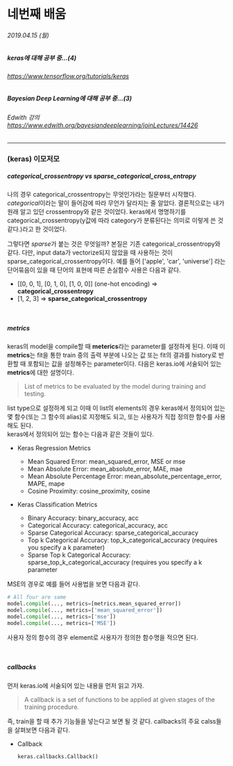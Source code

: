 # 네번째 배움
###### 2019.04.15 (월)
##### keras에 대해 공부 중...(4)
###### https://www.tensorflow.org/tutorials/keras
##### Bayesian Deep Learning에 대해 공부 중...(3)
###### Edwith 강의 https://www.edwith.org/bayesiandeeplearning/joinLectures/14426

-----
### (keras) 이모저모
##### *categorical_crossentropy* vs *sparse_categorical_cross_entropy*
  
나의 경우 categorical_crossentropy는 무엇인가라는 질문부터 시작했다. *categorical*이라는 말이 들어감에 따라 무언가 달라지는 줄 알았다.
결론적으로는 내가 원래 알고 있던 crossentropy와 같은 것이었다. keras에서 명명하기를 categorical_crossentropy(y값에 따라 category가 분류된다는 의미로 이렇게 쓴 것 같다.)라고 한 것이었다.
  
그렇다면 *sparse*가 붙는 것은 무엇일까? 본질은 기존 categorical_crossentropy와 같다. 
다만, input data가 vectorize되지 않았을 때 사용하는 것이 sparse_categorical_crossentropy이다. 
예를 들어 \['apple', 'car', 'universe'\] 라는 단어묶음이 있을 때 단어의 표현에 따른 손실함수 사용은 다음과 같다.
  
* \[\[0, 0, 1\], \[0, 1, 0\], \[1, 0, 0\]\] (one-hot encoding) => **categorical_crossentropy**
* \[1, 2, 3\] => **sparse_categorical_crossentropy**

<br>

##### *metrics*

keras의 model을 compile할 때 **meterics**라는 parameter를 설정하게 된다. 이때 이 **metrics**는 fit을 통한 train 중의 출력 부분에 나오는 값 또는 fit의 결과를 history로 반환할 때 포함되는 값을 설정해주는 parameter이다.  다음은 keras.io에 서술되어 있는 **metrics**에 대한 설명이다.  

> List of metrics to be evaluated by the model during training and testing.  

list type으로 설정하게 되고 이때 이 list의 elements의 경우 keras에서 정의되어 있는 몇 함수(또는 그 함수의 alias)로 지정해도 되고, 또는 사용자가 직접 정의한 함수를 사용해도 된다.  
keras에서 정의되어 있는 함수는 다음과 같은 것들이 있다.  

* Keras Regression Metrics
  + Mean Squared Error: mean_squared_error, MSE or mse
  + Mean Absolute Error: mean_absolute_error, MAE, mae
  + Mean Absolute Percentage Error: mean_absolute_percentage_error, MAPE, mape
  + Cosine Proximity: cosine_proximity, cosine
  
* Keras Classification Metrics
  + Binary Accuracy: binary_accuracy, acc
  + Categorical Accuracy: categorical_accuracy, acc
  + Sparse Categorical Accuracy: sparse_categorical_accuracy
  + Top k Categorical Accuracy: top_k_categorical_accuracy (requires you specify a k parameter)
  + Sparse Top k Categorical Accuracy: sparse_top_k_categorical_accuracy (requires you specify a k parameter
    
MSE의 경우로 예를 들어 사용법을 보면 다음과 같다.
  
```python
# All four are same
model.compile(..., metrics=[metrics.mean_squared_error])
model.compile(..., metrics=['mean_squared_error'])
model.compile(..., metrics=['mse'])
model.compile(..., metrics=['MSE'])
```
  
사용자 정의 함수의 경우 element로 사용자가 정의한 함수명을 적으면 된다.

<br>

##### *callbacks*
먼저 keras.io에 서술되어 있는 내용을 먼저 읽고 가자.  

> A callback is a set of functions to be applied at given stages of the training procedure.  

즉, train을 할 때 추가 기능들을 넣는다고 보면 될 것 같다. callbacks의 주요 calss들을 살펴보면 다음과 같다.
* Callback
  ```python
  keras.callbacks.Callback()
  ```
